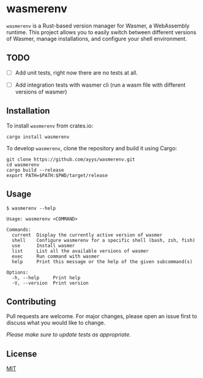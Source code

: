 # wasmerenv

`wasmerenv` is a Rust-based version manager for Wasmer, a WebAssembly runtime. This project allows you to easily switch between different versions of Wasmer, manage installations, and configure your shell environment.

## TODO
- [ ] Add unit tests, right now there are no tests at all.
- [ ] Add integration tests with wasmer cli (run a wasm file with different versions of wasmer)


## Installation

To install `wasmerenv` from crates.io:
```shell
cargo install wasmerenv
```

To develop `wasmerenv`, clone the repository and build it using Cargo:
```shell
git clone https://github.com/ayys/wasmerenv.git
cd wasmerenv
cargo build --release
export PATH=$PATH:$PWD/target/release
```

## Usage

```shell
$ wasmerenv --help

Usage: wasmerenv <COMMAND>

Commands:
  current  Display the currently active version of wasmer
  shell    Configure wasmerenv for a specific shell (bash, zsh, fish)
  use      Install wasmer
  list     List all the available versions of wasmer
  exec     Run command with wasmer
  help     Print this message or the help of the given subcommand(s)

Options:
  -h, --help     Print help
  -V, --version  Print version
```

## Contributing
Pull requests are welcome. For major changes, please open an issue first to discuss what you would like to change.

_Please make sure to update tests as appropriate._


## License

[MIT](https://choosealicense.com/licenses/mit/)
